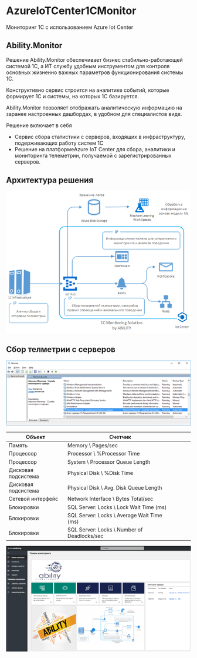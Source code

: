 # AzureIoTCenter1CMonitor
Мониторинг 1С с использованием Azure Iot Center

## Ability.Monitor
Решение Ability.Monitor обеспечивает бизнес стабильно-работающей системой 1С, а ИТ службу удобным инструментом для контроля основных жизненно важных параметров функционирования системы 1С.

Конструктивно сервис строится на аналитике событий, которые формирует 1С и системы, на которых 1С базируется.

Ability.Monitor позволяет отображать аналитическую информацию на заранее настроенных дашбордах, в удобном для специалистов виде.

Решение включает в себя 
* Сервис сбора статистики с серверов, входящих в инфраструктуру, подерживающих работу систем 1С
* Решение на платформеAzure IoT Center для сбора, аналитики и мониторинга телеметрии, получаемой с зарегистрированных серверов.

## Архитектура решения

<img src="https://github.com/ability-group/AzureIoTCenter1CMonitor/blob/master/images/AzureIoTCenter1CMonitor-Scheme.png">

## Сбор телметрии с серверов
<img src="https://github.com/ability-group/AzureIoTCenter1CMonitor/blob/master/images/AzureIoTCenter1CMonitor-Service.png">

| Объект  | Счетчик  |   |   |   |
|---|---|---|---|---|
| Память  | Memory \ Pages/sec  |   |   |   |
| Процессор  | Processor \ %Processor Time  |   |   |   |
| Процессор  | System \ Processor Queue Length  |   |   |   |
| Дисковая подсистема  | Physical Disk \ %Disk Time  |   |   |   |
| Дисковая подсистема  | Physical Disk \ Avg. Disk Queue Length  |   |   |   |
| Сетевой интерфейс  | Network Interface \ Bytes Total/sec  |   |   |   |
| Блокировки  | SQL Server: Locks \ Lock Wait Time (ms)  |   |   |   |
| Блокировки  | SQL Server: Locks \ Average Wait Time (ms)  |   |   |   |
| Блокировки  | SQL Server: Locks \ Number of Deadlocks/sec  |   |   |   |

<img src="https://github.com/ability-group/AzureIoTCenter1CMonitor/blob/master/images/AzureIoTCenter1CMonitor-Home.png">

